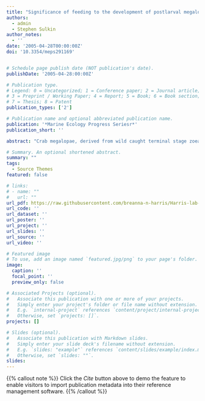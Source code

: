 ```yaml
---
title: "Significance of feeding to the development of postlarval megalopae in the free-living crab Lophopanopeus bellus and commensal crab Fabia subquadrata"
authors:
  - admin
  - Stephen Sulkin
author_notes:
  - ''
date: '2005-04-28T00:00:00Z'
doi: '10.3354/meps291169'


# Schedule page publish date (NOT publication's date).
publishDate: '2005-04-28:00:00Z'

# Publication type.
# Legend: 0 = Uncategorized; 1 = Conference paper; 2 = Journal article;
# 3 = Preprint / Working Paper; 4 = Report; 5 = Book; 6 = Book section;
# 7 = Thesis; 8 = Patent
publication_types: ['2']

# Publication name and optional abbreviated publication name.
publication: '*Marine Ecology Progress Seriesr*'
publication_short: ''

abstract: "Crab megalopae, derived from wild caught terminal stage zoeae, were reared in ‘point of no return’ (PNR) diet treatments consisting of progressively extended initial periods of starvation followed by continuous feeding and ‘point of reserve saturation’ (PRS) treatments consisting of progressively extended periods of feeding followed by continuous starvation. No unfed megalopae of either the free-living Lophopanopeus bellus or the commensal Fabia subquadrata survived to Crab I, while megalopae fed continuously on brine shrimp Artemia sp. nauplii showed high survival. Extension of initial starvation produced increased mortality and delayed molting in both species, with a PNR of 9 d in L. bellus and 8 d in F. subquadrata. Megalopae thus must initiate feeding by approximately one-half of the mean stage duration of those continuously fed. L. bellus megalopae initially fed for only one-third of the mean stage duration showed the same survival as those continuously fed, while F. subquadrata megalopae fed for only one-third of the mean stage duration showed some survival to Crab I, but required feeding for two-thirds of the mean stage duration to equal the survival of those continuously fed. Neither species showed differences in stage duration on treatments that supported development. Independence from the need to feed during the latter part of the megalopa stage may permit a more effective response to settlement cues and be beneficial to the role of the post-larva in identifying benthic settlement sites."

# Summary. An optional shortened abstract.
summary: ""
tags:
  - Source Themes
featured: false

# links:
# - name: ""
#   url: ""
url_pdf: https://raw.githubusercontent.com/breanna-n-harris/Harris-lab-website/5df7c6581091fe978af76f0ebfea5859f6e30a05/content/publication/Harris%26Sulkin_2005_MEPS_megalopae_nutrition/Harris%26Sulkin_2005_MEPS_megalopae_nutrition.pdf
url_code: ''
url_dataset: ''
url_poster: ''
url_project: ''
url_slides: ''
url_source: ''
url_video: ''

# Featured image
# To use, add an image named `featured.jpg/png` to your page's folder.
image:
  caption: ''
  focal_point: ''
  preview_only: false

# Associated Projects (optional).
#   Associate this publication with one or more of your projects.
#   Simply enter your project's folder or file name without extension.
#   E.g. `internal-project` references `content/project/internal-project/index.md`.
#   Otherwise, set `projects: []`.
projects: []

# Slides (optional).
#   Associate this publication with Markdown slides.
#   Simply enter your slide deck's filename without extension.
#   E.g. `slides: "example"` references `content/slides/example/index.md`.
#   Otherwise, set `slides: ""`.
slides:
---
```


{{% callout note %}}
Click the _Cite_ button above to demo the feature to enable visitors to import publication metadata into their reference management software.
{{% /callout %}}
